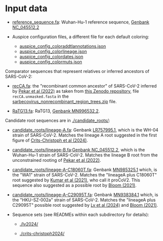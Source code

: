 # Input data

- [reference_sequence.fa](reference_sequence.fa): Wuhan-Hu-1 reference sequence, [Genbank NC_045512.2](https://www.ncbi.nlm.nih.gov/nuccore/1798174254)

- Auspice configuration files, a different file for each default coloring:

  - [auspice_config_coloraddtlannotations.json](auspice_config_coloraddtlannotations.json)
  - [auspice_config_colorlineage.json](auspice_config_colorlineage.json)
  - [auspice_config_colordates.json](auspice_config_colordates.json)
  - [auspice_config_colormuts.json](auspice_config_colormuts.json)

Comparator sequences that represent relatives or inferred ancestors of SARS-CoV-2:

  - [recCA.fa](recCA.fa): the "recombinant common ancestor" of SARS-CoV-2 inferred by [Pekar et al (2022)](https://www.science.org/doi/10.1126/science.abp8337) as taken from [this Zenodo repository](https://zenodo.org/records/6899613), file `recCA.unmasked.fasta` in the [sarbecovirus_nonrecombinant_region_trees.zip](https://zenodo.org/records/6899613/files/sarbecovirus_nonrecombinant_region_trees.zip) file.

  - [RaTG13.fa](RaTG13.fa): RaTG13, [Genbank MN996532.2](https://www.ncbi.nlm.nih.gov/nuccore/MN996532).

Candidate root sequences are in [./candidate_roots/](candidate_roots):

  - [candidate_roots/lineage-A.fa](candidate_roots/lineage-A.fa): Genbank [LR757995.1](https://www.ncbi.nlm.nih.gov/nuccore/LR757995.1), which is the WH-04 strain of SARS-CoV-2. Matches the lineage A root suggested in the first figure of [Crits-Christoph et al (2024)](https://www.sciencedirect.com/science/article/pii/S0092867424009012).

  - [candidate_roots/lineage-B.fa](candidate_roots/lineage-B.fa):[Genbank NC_045512.2](https://www.ncbi.nlm.nih.gov/nuccore/1798174254), which is the Wuhan-Hu-1 strain of SARS-CoV-2. Matches the lineage B root from the unconstrained rooting of [Pekar et al (2022)](https://www.science.org/doi/full/10.1126/science.abp8337).

  - [candidate_roots/lineage-A-C18060T.fa](candidate_roots/lineage-A-C18060T.fa): Genbank [MN985325.1](https://www.ncbi.nlm.nih.gov/nuccore/MN985325.1) which, is the "WA1" strain of SARS-CoV-2. Matches the "lineageA plus C18060T" root suggested by [Kumar et al (2021)](https://academic.oup.com/mbe/article/38/8/3046/6257226), who call it proCoV2. This sequence also suggested as a possible root by [Bloom (2021)](https://academic.oup.com/mbe/article/38/12/5211/6353034).

  - [candidate_roots/lineage-A-C29095T.fa](candidate_roots/lineage-A-C29095T.fa): Genbank [MN938384.1](https://www.ncbi.nlm.nih.gov/nucleotide/MN938384.1) which, is the "HKU-SZ-002a" strain of SARS-CoV-2. Matches the "lineageA plus C29095T" possible root suggested by [Lv et al (2024)](https://academic.oup.com/ve/article/10/1/veae020/7619252) and [Bloom (2021)](https://academic.oup.com/mbe/article/38/12/5211/6353034).

- Sequence sets (see READMEs within each subdirectory for details):

  - [./lv2024/](lv2024)

  - [./crits-christoph2024/](crits-christoph2024)
